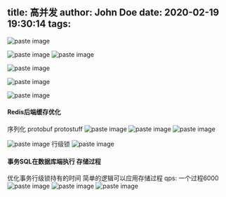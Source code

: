 title: 高并发
author: John Doe
date: 2020-02-19 19:30:14
tags:
---
![paste image](http://q4xcpcdc6.bkt.clouddn.com/1582111812489060d3qag.png?imageslim)


![paste image](http://q4xcpcdc6.bkt.clouddn.com/1582112201361znu1ghdo.png?imageslim)
![paste image](http://q4xcpcdc6.bkt.clouddn.com/1582112834891nry716y7.png?imageslim)


![paste image](http://q4xcpcdc6.bkt.clouddn.com/1582112972249jfodb7x3.png?imageslim)

![paste image](http://q4xcpcdc6.bkt.clouddn.com/1582113160772ux5mbqu1.png?imageslim)

![paste image](http://q4xcpcdc6.bkt.clouddn.com/1582113711194avvxnkry.png?imageslim)

#### Redis后端缓存优化

序列化
protobuf
protostuff
![paste image](http://q4xcpcdc6.bkt.clouddn.com/1582115932587i7d32k7s.png?imageslim)
![paste image](http://q4xcpcdc6.bkt.clouddn.com/1582115976486felo0c4w.png?imageslim)
![paste image](http://q4xcpcdc6.bkt.clouddn.com/15821147594459u6up158.png?imageslim)


![paste image](http://q4xcpcdc6.bkt.clouddn.com/1582120307587a3pwsjyl.png?imageslim)
行级锁
![paste image](http://q4xcpcdc6.bkt.clouddn.com/1582120466809lcoz63tk.png?imageslim)
#### 事务SQL在数据库端执行  存储过程
优化事务行级锁持有的时间
简单的逻辑可以应用存储过程
qps: 一个过程6000
![paste image](http://q4xcpcdc6.bkt.clouddn.com/1582121391212zpeoew6u.png?imageslim)
![paste image](http://q4xcpcdc6.bkt.clouddn.com/1582121458353hkge6vsn.png?imageslim)
![paste image](http://q4xcpcdc6.bkt.clouddn.com/1582121611982zu2lfnld.png?imageslim)
